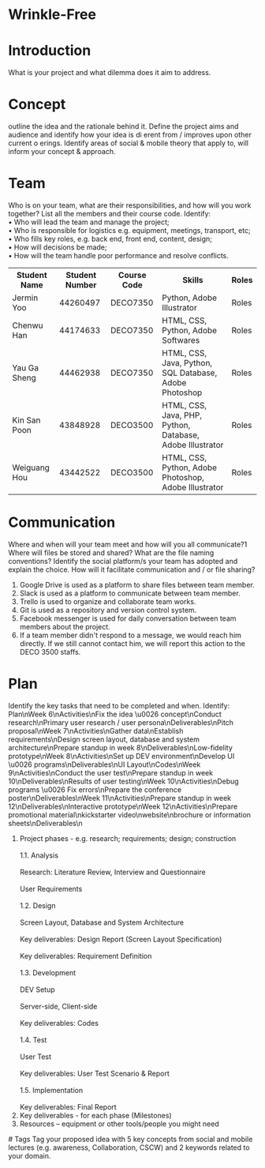 # Wrinkle-Free
# Introduction
What is your project and what dilemma does it aim to address.
# Concept
outline the idea and the rationale behind it. Define the project aims and audience and identify how your idea is di erent from / improves upon other current o erings. Identify areas of social & mobile theory that apply to, will inform your concept & approach.
# Team
Who is on your team, what are their responsibilities, and how will you work together? List all the members and their course code. Identify:
<br>• Who will lead the team and manage the project;
<br>• Who is responsible for logistics e.g. equipment, meetings, transport, etc;
<br>• Who fills key roles, e.g. back end, front end, content, design;
<br>• How will decisions be made;
<br>• How will the team handle poor performance and resolve conflicts.
  <body>
  <table>
  <tr>
  <th>Student Name</th>
  <th>Student Number</th>
  <th>Course Code</th>
  <th>Skills</th>
  <th>Roles</th>
  </tr>
  <tr>
  <td>Jermin Yoo</td>
  <td>44260497</td>
  <td>DECO7350</td>
  <td>Python, Adobe Illustrator</td>
  <td>Roles</td>
  </tr>
  <tr>
  <td>Chenwu Han</td>
  <td>44174633</td>
  <td>DECO7350</td>
  <td>HTML, CSS, Python, Adobe Softwares</td>
  <td>Roles</td>
  </tr>
  <td>Yau Ga Sheng</td>
  <td>44462938</td>
  <td>DECO7350</td>
  <td>HTML, CSS, Java, Python, SQL Database, Adobe Photoshop</td>
  <td>Roles</td>
  </tr>
  <tr>
  <td>Kin San Poon</td>
  <td>43848928</td>
  <td>DECO3500</td>
  <td>HTML, CSS, Java, PHP, Python, Database, Adobe Illustrator</td>
  <td>Roles</td>
  </tr>
  <tr>
  <td>Weiguang Hou</td>
  <td>43442522</td>
  <td>DECO3500</td>
  <td>HTML, CSS, Python, Adobe Photoshop, Adobe Illustrator</td>
  <td>Roles</td>
  </tr>
  </table>
  </body>

# Communication
Where and when will your team meet and how will you all communicate?1 Where will files be stored and shared? What are the file naming conventions?
Identify the social platform/s your team has adopted and explain the choice. How will it facilitate communication and / or file sharing?

<ol>
<li>Google Drive is used as a platform to share files between team member.</li>
<li>Slack is used as a platform to communicate between team member.</li>
<li>Trello is used to organize and collaborate team works.</li>
<li>Git is used as a repository and version control system.</li>
<li>Facebook messenger is used for daily conversation between team members about the project.</li>
<li>If a team member didn't respond to a message, we would reach him directly. If we still cannot contact him, we will report this action to the DECO 3500 staffs.</li>
</ol>

# Plan
Identify the key tasks that need to be completed and when. Identify:
Plan\nWeek 6\nActivities\nFix the idea \u0026 concept\nConduct research\nPrimary user research / user persona\nDeliverables\nPitch proposal\nWeek 7\nActivities\nGather data\nEstablish requirements\nDesign screen layout, database and system architecture\nPrepare standup in week 8\nDeliverables\nLow-fidelity prototype\nWeek 8\nActivities\nSet up DEV environment\nDevelop UI \u0026 programs\nDeliverables\nUI Layout\nCodes\nWeek 9\nActivities\nConduct the user test\nPrepare standup in week 10\nDeliverables\nResults of user testing\nWeek 10\nActivities\nDebug programs \u0026 Fix errors\nPrepare the conference poster\nDeliverables\nWeek 11\nActivities\nPrepare standup in week 12\nDeliverables\nInteractive prototype\nWeek 12\nActivities\nPrepare promotional material\nkickstarter video\nwebsite\nbrochure or information sheets\nDeliverables\n
<ol>
<li>Project phases - e.g. research; requirements; design; construction</li>
<br>1.1. Analysis<br>
<br>Research: Literature Review, Interview and Questionnaire<br>
<br>User Requirements<br>
<br>1.2. Design<br>
<br>Screen Layout, Database and System Architecture<br>
<br>Key deliverables: Design Report (Screen Layout Specification)<br>
<br>Key deliverables: Requirement Definition<br>
<br>1.3. Development<br>
<br>DEV Setup<br>
<br>Server-side, Client-side<br>
<br>Key deliverables: Codes<br>
<br>1.4. Test<br>
<br>User Test<br>
<br>Key deliverables: User Test Scenario & Report<br>
<br>1.5. Implementation<br>
<br>Key deliverables: Final Report<br>
<li>Key deliverables - for each phase (Milestones)</li>
<li>Resources – equipment or other tools/people you might need</li>
</ol>
# Tags
Tag your proposed idea with 5 key concepts from social and mobile lectures (e.g. awareness, Collaboration, CSCW) and 2 keywords related to your domain.

